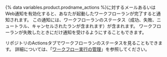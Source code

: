 {% data variables.product.prodname_actions %}に対するメールあるいはWeb通知を有効化すると、あなたが起動したワークフローランが完了すると通知されます。 この通知には、ワークフローランのステータス（成功、失敗、ニュートラル、キャンセルされたランが含まれます）が含まれます。 ワークフローランが失敗したときにだけ通知を受けるようにすることもできます。

リポジトリのActionsタブでワークフローランのステータスを見ることもできます。 詳細については、「[ワークフロー実行の管理](/actions/automating-your-workflow-with-github-actions/managing-a-workflow-run)」を参照してください。
